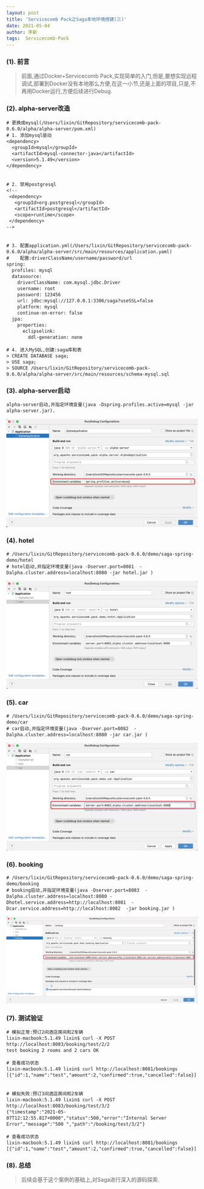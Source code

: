 ```yaml
---
layout: post
title: 'Servicecomb Pack之Saga本地环境搭建(三)'
date: 2021-05-04
author: 李新
tags:  Servicecomb-Pack
---
```


### (1). 前言
> 前面,通过Docker+Servicecomb Pack,实现简单的入门,但是,要想实现远程调试,部署到Docker没有本地那么方便,在这一小节,还是上面的项目,只是,不再用Docker运行,方便后续进行Debug.  

### (2). alpha-server改造
```
# 更换成mysql(/Users/lixin/GitRepository/servicecomb-pack-0.6.0/alpha/alpha-server/pom.xml)
# 1. 添加mysql驱动
<dependency>
  <groupId>mysql</groupId>
  <artifactId>mysql-connector-java</artifactId>
  <version>5.1.49</version>
</dependency> 
 
 
# 2. 禁用postgresql
<!--
 <dependency>
   <groupId>org.postgresql</groupId>
   <artifactId>postgresql</artifactId>
   <scope>runtime</scope>
 </dependency>
-->


# 3. 配置application.yml(/Users/lixin/GitRepository/servicecomb-pack-0.6.0/alpha/alpha-server/src/main/resources/application.yaml)
#    配置:driverClassName/username/password/url
spring:
  profiles: mysql
  datasource:
    driverClassName: com.mysql.jdbc.Driver
    username: root
    password: 123456
    url: jdbc:mysql://127.0.0.1:3306/saga?useSSL=false
    platform: mysql
    continue-on-error: false
  jpa:
    properties:
      eclipselink:
        ddl-generation: none

# 4. 进入MySQL,创建:saga库和表
> CREATE DATABASE saga;
> USE saga;
> SOURCE /Users/lixin/GitRepository/servicecomb-pack-0.6.0/alpha/alpha-server/src/main/resources/schema-mysql.sql
```
### (3). alpha-server启动
```
alpha-server启动,并指定环境变量(java -Dspring.profiles.active=mysql -jar alpha-server.jar).
```

!["AlphaApplication启动,并指定环境变量"](/assets/servicecomb-pack/imgs/AlphaApplication.jpg)

### (4). hotel
```
# /Users/lixin/GitRepository/servicecomb-pack-0.6.0/demo/saga-spring-demo/hotel      
# hotel启动,并指定环境变量(java -Dserver.port=8081  -Dalpha.cluster.address=localhost:8080 -jar hotel.jar )
```

!["hotel启动,并指定环境变量"](/assets/servicecomb-pack/imgs/hotel.jpg)

### (5). car 
```
# /Users/lixin/GitRepository/servicecomb-pack-0.6.0/demo/saga-spring-demo/car     
# car启动,并指定环境变量(java -Dserver.port=8082  -Dalpha.cluster.address=localhost:8080 -jar car.jar )
```

!["car启动,并指定环境变量"](/assets/servicecomb-pack/imgs/car.jpg)

### (6). booking
```
# /Users/lixin/GitRepository/servicecomb-pack-0.6.0/demo/saga-spring-demo/booking    
# booking启动,并指定环境变量(java -Dserver.port=8083  -Dalpha.cluster.address=localhost:8080 -Dhotel.service.address=http://localhost:8081  -Dcar.service.address=http://localhost:8082  -jar booking.jar )
```

!["booking启动,并指定环境变量"](/assets/servicecomb-pack/imgs/booking.jpg)

### (7). 测试验证
```
# 模拟正常:预订2间酒店房间和2车辆
lixin-macbook:5.1.49 lixin$ curl -X POST http://localhost:8083/booking/test/2/2
test booking 2 rooms and 2 cars OK

# 查看成功状态
lixin-macbook:5.1.49 lixin$ curl http://localhost:8081/bookings
[{"id":1,"name":"test","amount":2,"confirmed":true,"cancelled":false}]


# 模拟失败:预订3间酒店房间和2车辆
lixin-macbook:5.1.49 lixin$ curl -X POST http://localhost:8083/booking/test/3/2
{"timestamp":"2021-05-07T12:12:55.817+0000","status":500,"error":"Internal Server Error","message":"500 ","path":"/booking/test/3/2"}

# 查看成功状态
lixin-macbook:5.1.49 lixin$ curl http://localhost:8081/bookings
[{"id":1,"name":"test","amount":2,"confirmed":true,"cancelled":false}]
```
### (8).  总结
> 后续会基于这个案例的基础上,对Saga进行深入的源码探索.  